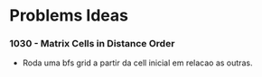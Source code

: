 # Problems Ideas

### 1030 - Matrix Cells in Distance Order
* Roda uma bfs grid a partir da cell inicial em relacao as outras.
